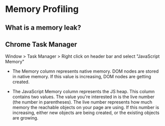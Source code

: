 # Memory Profiling

## What is a memory leak?



## Chrome Task Manager
Window > Task Manager > Right click on header bar and select "JavaScript Memory"

- The Memory column represents native memory. DOM nodes are stored in native memory. If this value is increasing, DOM nodes are getting created.

- The JavaScript Memory column represents the JS heap. This column contains two values. The value you're interested in is the live number (the number in parentheses). The live number represents how much memory the reachable objects on your page are using. If this number is increasing, either new objects are being created, or the existing objects are growing.
